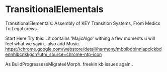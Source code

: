 TransitionalElementals
======================

TransitionalElementals: Assembly of KEY Transition Systems, From Medics To Legal crews.

Start Here Try this... it contains 'MajicAlgo' withing a few moments u will feel what we sayin.. also add Music.
https://chrome.google.com/webstore/detail/harmony/mbbibdblnnlapclckbdennhlbcnkkgcn?utm_source=chrome-ntp-icon

As BuildProgresseséMigrateéMorph. freekin kb issues again..
